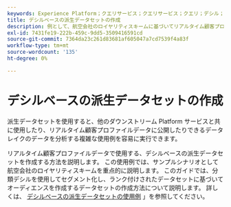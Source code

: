```yaml
---
keywords: Experience Platform；クエリサービス；クエリサービス；クエリ；デシル；派生データセット；
title: デシルベースの派生データセットの作成
description: 例として、航空会社のロイヤリティスキームに基づいてリアルタイム顧客プロファイルデータで使用する、デシルベースの派生データセットを作成する方法を説明します。
exl-id: 7431fe19-222b-459c-9dd5-3509416591cd
source-git-commit: 7364da23c261d83681af605047a7cd7539f4a83f
workflow-type: tm+mt
source-wordcount: '135'
ht-degree: 0%

---
```


# デシルベースの派生データセットの作成

派生データセットを使用すると、他のダウンストリーム Platform サービスと共に使用したり、リアルタイム顧客プロファイルデータに公開したりできるデータレイクのデータを分析する複雑な使用例を容易に実行できます。

リアルタイム顧客プロファイルデータで使用する、デシルベースの派生データセットを作成する方法を説明します。 この使用例では、サンプルシナリオとして航空会社のロイヤリティスキームを重点的に説明します。 このガイドでは、分類デシルを使用してセグメント化し、ランク付けされたデータセットに基づいてオーディエンスを作成するデータセットの作成方法について説明します。 詳しくは、 [デシルベースの派生データセットの使用例](../../use-cases/deciles-use-case.md) 」を参照してください。
